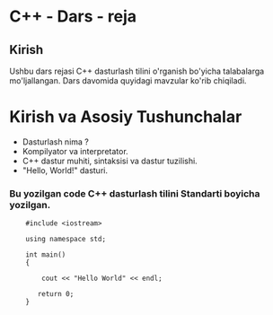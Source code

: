# C++ - Dars - reja

## Kirish
Ushbu dars rejasi C++ dasturlash tilini o'rganish bo'yicha talabalarga mo'ljallangan. Dars davomida quyidagi mavzular ko'rib chiqiladi.

# Kirish va Asosiy Tushunchalar
- Dasturlash nima ?
- Kompilyator va interpretator.
- C++ dastur muhiti, sintaksisi va dastur tuzilishi.
- "Hello, World!" dasturi.

### Bu yozilgan code C++ dasturlash tilini Standarti boyicha yozilgan.


    
        #include <iostream>

        using namespace std;

        int main()
        {
    
            cout << "Hello World" << endl;

           return 0;
        }
    
